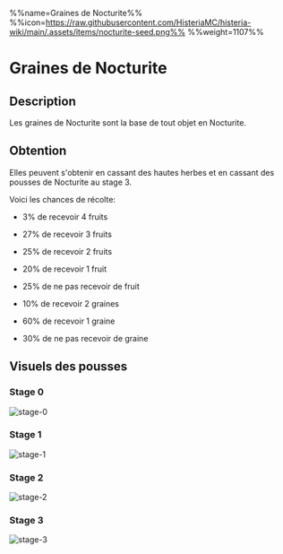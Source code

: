 %%name=Graines de Nocturite%%
%%icon=https://raw.githubusercontent.com/HisteriaMC/histeria-wiki/main/.assets/items/nocturite-seed.png%%
%%weight=1107%%

# Graines de Nocturite

## Description

Les graines de Nocturite sont la base de tout objet en Nocturite.  

## Obtention

Elles peuvent s'obtenir en cassant des hautes herbes et en cassant des pousses de Nocturite au stage 3.

Voici les chances de récolte:
- 3% de recevoir 4 fruits
- 27% de recevoir 3 fruits
- 25% de recevoir 2 fruits
- 20% de recevoir 1 fruit
- 25% de ne pas recevoir de fruit

- 10% de recevoir 2 graines
- 60% de recevoir 1 graine
- 30% de ne pas recevoir de graine

## Visuels des pousses

### Stage 0
![stage-0](https://raw.githubusercontent.com/HisteriaMC/histeria-wiki/main/.assets/pictures/nocturite-plant-stage-0.png)

### Stage 1
![stage-1](https://raw.githubusercontent.com/HisteriaMC/histeria-wiki/main/.assets/pictures/nocturite-plant-stage-1.png)

### Stage 2
![stage-2](https://raw.githubusercontent.com/HisteriaMC/histeria-wiki/main/.assets/pictures/nocturite-plant-stage-2-2.png)

### Stage 3
![stage-3](https://raw.githubusercontent.com/HisteriaMC/histeria-wiki/main/.assets/pictures/nocturite-plant-stage-3.png)
